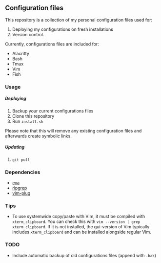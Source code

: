 ## Configuration files

This repository is a collection of my personal configuration files used for:

1. Deploying my configurations on fresh installations
2. Version control.

Currently, configurations files are included for:

* Alacritty
* Bash
* Tmux
* Vim
* Fish

### Usage

##### Deploying

1. Backup your current configurations files
2. Clone this repository
3. Run `install.sh` 

Please note that this will remove any existing configuration files and afterwards create symbolic links.

##### Updating

1. `git pull`

### Dependencies

* [exa](https://the.exa.website/introduction)
* [ripgrep](https://github.com/BurntSushi/ripgrep)
* [vim-plug](https://github.com/junegunn/vim-plug)

### Tips

* To use systemwide copy/paste with Vim, it must be compiled with `xterm_clipboard`. You can check this with `vim --version | grep xterm_clipboard`. If it is not installed, the gui-version of Vim typically includes `xterm_clipboard` and can be installed alongside regular Vim.

### TODO

* Include automatic backup of old configurations files (append with `.bak`)

